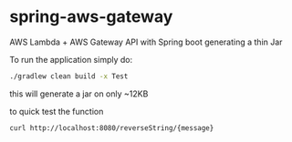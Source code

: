 # spring-aws-gateway
AWS Lambda + AWS Gateway API with Spring boot generating a thin Jar

To run the application simply do:

```bash
./gradlew clean build -x Test
```

this will generate a jar on only ~12KB

to quick test the function

```
curl http://localhost:8080/reverseString/{message}
```